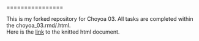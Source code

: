 
================

This is my forked repository for Choyoa 03. All tasks are completed within the choyoa_03.rmd/.html.  
Here is the [link](/choyoa_03.html) to the knitted html document.
